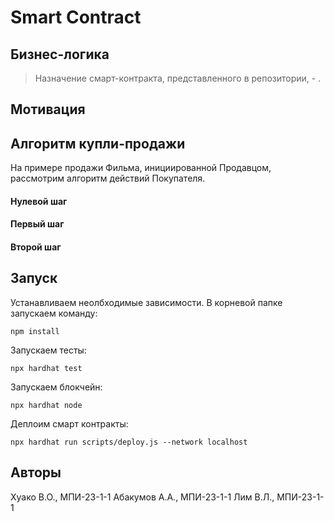 # Smart Contract

## Бизнес-логика

> Назначение смарт-контракта, представленного в репозитории, - .  



## Мотивация


## Алгоритм купли-продажи  

На примере продажи Фильма, инициированной Продавцом, рассмотрим алгоритм действий Покупателя.  

#### Нулевой шаг

#### Первый шаг

#### Второй шаг 

## Запуск

Устанавливаем неолбходимые зависимости. В корневой папке запускаем команду:

```
npm install
```
Запускаем тесты:

```
npx hardhat test
```

Запускаем блокчейн:
```
npx hardhat node
```
Деплоим смарт контракты:

```
npx hardhat run scripts/deploy.js --network localhost
```

## Авторы 

Хуако В.О., МПИ-23-1-1
Абакумов А.А., МПИ-23-1-1
Лим В.Л., МПИ-23-1-1